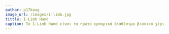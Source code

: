 ```yaml
---
author: p17koug
image_url: /images/i-limb.jpg
tittle: I-Limb Hand
caption: Το I-Limb Hand είναι το πρώτο εμπορικά διαθέσιμο βιονικό χέρι και προωθήθηκε στην αγορά πρώτη φορά το 2007.Διαθέτει μεμονωμένα τροφοδοτούμενα δάκτυλα ενώ έχει και την δυνατότητα της λαβής καθώς ελέγχεται μέσω της χρήσης μυοηλεκτρικών σημάτων
---
```

